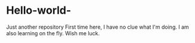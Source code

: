 # Hello-world-
Just another repository 
First time here, I have no clue what I'm doing. I am also learning on the fly. Wish me luck.
